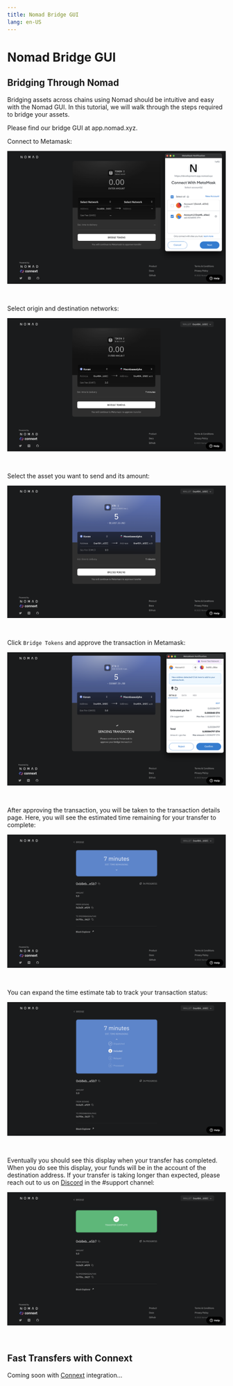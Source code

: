 ```yaml
---
title: Nomad Bridge GUI
lang: en-US
---
```


# Nomad Bridge GUI

## Bridging Through Nomad

Bridging assets across chains using Nomad should be intuitive and easy with the Nomad GUI. In this tutorial, we will walk through the steps required to bridge your assets.

Please find our bridge GUI at app.nomad.xyz.

Connect to Metamask:

![Connect to Metamask](../public/tutorials/bridge-gui/connect-metamask.png)

<br>

Select origin and destination networks:

![Select Origin and Destination Networks](../public/tutorials/bridge-gui/choose-networks.png)

<br>

Select the asset you want to send and its amount:

![Select an Asset and Amount](../public/tutorials/bridge-gui/select-asset-amount.png)

<br>

Click `Bridge Tokens` and approve the transaction in Metamask:

![Approve Bridge Transaction](../public/tutorials/bridge-gui/approve-send-tx.png)

<br>

After approving the transaction, you will be taken to the transaction details page. Here, you will see the estimated time remaining for your transfer to complete:

![See Transaction Details](../public/tutorials/bridge-gui/tx-hash-page.png)

<br>

You can expand the time estimate tab to track your transaction status:

![See Expanded Transaction Details](../public/tutorials/bridge-gui/tx-hash-page-expanded.png)

<br>

Eventually you should see this display when your transfer has completed. When you do see this display, your funds will be in the account of the destination address. If your transfer is taking longer than expected, please reach out to us on [Discord](https://discord.gg/RurtmJApqm) in the #support channel:

![Finished](../public/tutorials/bridge-gui/tx-finished.png)

<br>

## Fast Transfers with Connext

Coming soon with [Connext](https://nxtp-docs.connext.network/) integration...
